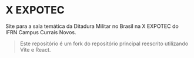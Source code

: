 # X EXPOTEC

Site para a sala temática da Ditadura Militar no Brasil na X EXPOTEC do IFRN Campus Currais Novos.

> Este repositório é um fork do repositório principal reescrito utilizando Vite e React.
